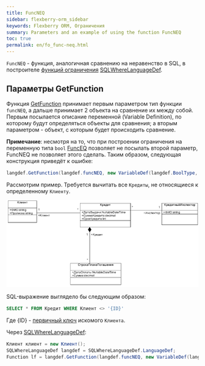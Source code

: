 ```yaml
---
title: FuncNEQ
sidebar: flexberry-orm_sidebar
keywords: Flexberry ORM, Ограничения
summary: Parameters and an example of using the function FuncNEQ
toc: true
permalink: en/fo_func-neq.html
---
```


`FuncNEQ` - функция, аналогичная сравнению на неравенство в SQL, в построителе [функций ограничения](fo_limit-function.html) [SQLWhereLanguageDef](fo_function-list.html).

## Параметры GetFunction

Функция [GetFunction](fo_function-list.html) принимает первым параметром тип функции `funcNEQ`, а дальше принимает 2 объекта на сравнение их между собой. Первым посылается описание переменной (Variable Definition), по которому будут определяться объекты для сравнения; а вторым параметром - объект, с которым будет происходить сравнение.

__Примечание__: несмотря на то, что при построении ограничения на переменную типа `bool` [FuncEQ](fo_func-eq.html) позволяет не посылать второй параметр, FuncNEQ не позволяет этого сделать. Таким образом, следующая конструкция приведёт к ошибке: 

```csharp
langdef.GetFunction(langdef.funcNEQ, new VariableDef(langdef.BoolType, "SomeBoolFlag"))
``` 

Рассмотрим пример. Требуется вычитать все `Кредиты`, не относящиеся к определенному `Клиенту`.

![](/images/pages/products/flexberry-orm/query-language/filter-ex-diagram.png)

SQL-выражение выглядело бы следующим образом:

```sql
SELECT * FROM Кредит WHERE Клиент <> '{ID}'
```

Где {ID} - [первичный ключ](fo_primary-keys-objects.html) искомого `Клиента`.

Через [SQLWhereLanguageDef](fo_function-list.html):

```csharp    
Клиент клиент = new Клиент();
SQLWhereLanguageDef langdef = SQLWhereLanguageDef.LanguageDef;
Function lf = langdef.GetFunction(langdef.funcNEQ, new VariableDef(langdef.GuidType, Information.ExtractPropertyPath<Кредит>(x => x.Клиент)), клиент.__PrimaryKey);
```
